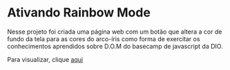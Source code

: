 # Ativando Rainbow Mode

Nesse projeto foi criada uma página web com um botão que altera a cor de fundo da tela para as  cores do arco-íris como forma de exercitar os conhecimentos aprendidos sobre D.O.M  do basecamp de javascript da DIO.



Para visualizar, clique [aqui](https://mojisilva.github.io/rainbow-mode/)